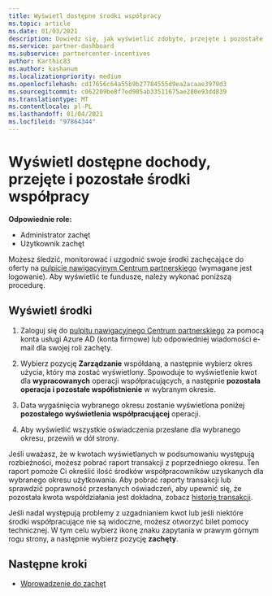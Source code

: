 ```yaml
---
title: Wyświetl dostępne środki współpracy
ms.topic: article
ms.date: 01/03/2021
description: Dowiedz się, jak wyświetlić zdobyte, przejęte i pozostałe środki współpracy, wyświetlić daty wygaśnięcia i uzgodnić niespójne kwoty.
ms.service: partner-dashboard
ms.subservice: partnercenter-incentives
author: Karthic83
ms.author: kashanum
ms.localizationpriority: medium
ms.openlocfilehash: cd17656c64a55b9b27784555d9ea2acaae3979d3
ms.sourcegitcommit: c062209be8f7ed905ab33511675ae280e93dd839
ms.translationtype: MT
ms.contentlocale: pl-PL
ms.lasthandoff: 01/04/2021
ms.locfileid: "97864344"
---
```

# <a name="view-available-earned-claimed-and-remaining-co-op-funds"></a>Wyświetl dostępne dochody, przejęte i pozostałe środki współpracy

**Odpowiednie role:**

- Administrator zachęt
- Użytkownik zachęt

Możesz śledzić, monitorować i uzgodnić swoje środki zachęcające do oferty na [pulpicie nawigacyjnym Centrum partnerskiego](https://partner.microsoft.com/dashboard/) (wymagane jest logowanie). Aby wyświetlić te fundusze, należy wykonać poniższą procedurę.

## <a name="view-your-funds"></a>Wyświetl środki

1. Zaloguj się do [pulpitu nawigacyjnego Centrum partnerskiego](https://partner.microsoft.com/dashboard/) za pomocą konta usługi Azure AD (konta firmowe) lub odpowiedniej wiadomości e-mail dla swojej roli zachęty.

2. Wybierz pozycję **Zarządzanie** współdaną, a następnie wybierz okres użycia, który ma zostać wyświetlony. Spowoduje to wyświetlenie kwot dla **wypracowanych** operacji współpracujących, a następnie **pozostała operacja i pozostałe współistnienie** w wybranym okresie. 

3. Data wygaśnięcia wybranego okresu zostanie wyświetlona poniżej **pozostałego wyświetlenia współpracującej** operacji.  

4. Aby wyświetlić wszystkie oświadczenia przesłane dla wybranego okresu, przewiń w dół strony.

Jeśli uważasz, że w kwotach wyświetlanych w podsumowaniu występują rozbieżności, możesz pobrać raport transakcji z poprzedniego okresu. Ten raport pomoże Ci określić ilość środków współpracowników uzyskanych dla wybranego okresu użytkowania. Aby pobrać raporty transakcji lub sprawdzić poprawność przesłanych oświadczeń, aby upewnić się, że pozostała kwota współdziałania jest dokładna, zobacz [historię transakcji](/partner-center/payout-statement#transaction-history).

Jeśli nadal występują problemy z uzgadnianiem kwot lub jeśli niektóre środki współpracujące nie są widoczne, możesz otworzyć bilet pomocy technicznej. W tym celu wybierz ikonę znaku zapytania w prawym górnym rogu strony, a następnie wybierz pozycję **zachęty**.

## <a name="next-steps"></a>Następne kroki

- [Wprowadzenie do zachęt](incentives-get-started-intro.md)
